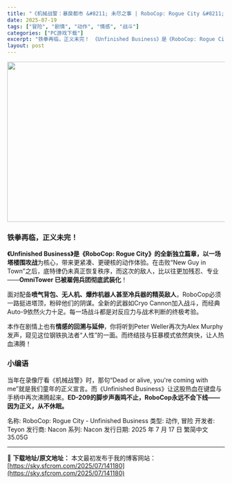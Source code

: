 ```yaml
---
title: "《机械战警：暴戾都市 &#8211; 未尽之事 | RoboCop: Rogue City &#8211; Unfinished Business | 中文》塔楼死斗！执法者归来！"
date: 2025-07-19
tags: ["冒险", "剧情", "动作", "情感", "战斗"]
categories: ["PC游戏下载"]
excerpt: "铁拳再临，正义未完！ 《Unfinished Business》是《RoboCop: Rogue City》的全新独立篇章，以一场塔楼围攻战为核心，带来更紧凑、更硬核的动作体验。在击败“New Guy in Town”之后，底特律仍未真正恢复秩序，而这次的敌人，比以往更加残忍、专业——OmniTow&hellip;"
layout: post
---
```


<img class="aligncenter size-full wp-image-141181" src="https://sky.sfcrom.com/wp-content/uploads/2025/07/2025071903462565.webp" alt="" width="660" height="370" />
<h3 data-start="0" data-end="65">铁拳再临，正义未完！</h3>
<p data-start="67" data-end="235"><strong data-start="67" data-end="134">《Unfinished Business》是《RoboCop: Rogue City》的全新独立篇章，以一场塔楼围攻战</strong>为核心，带来更紧凑、更硬核的动作体验。在击败“New Guy in Town”之后，底特律仍未真正恢复秩序，而这次的敌人，比以往更加残忍、专业——<strong data-start="207" data-end="232">OmniTower 已被雇佣兵团彻底武装化</strong>！</p>
<p data-start="237" data-end="356">面对配备<strong data-start="241" data-end="269">喷气背包、无人机、爆炸机器人甚至冷兵器的精英敌人</strong>，RoboCop必须一路挺进塔顶，粉碎他们的阴谋。全新的武器如Cryo Cannon加入战斗，而经典Auto-9依然火力十足。每一场战斗都是对反应力与战术判断的终极考验。</p>
<p data-start="358" data-end="452">本作在剧情上也有<strong data-start="366" data-end="378">情感的回溯与延伸</strong>，你将听到Peter Weller再次为Alex Murphy发声，窥见这位钢铁执法者“人性”的一面。而终结技与狂暴模式依然爽快，让人热血沸腾！</p>

<h3 data-start="454" data-end="463">小编语</h3>
<p data-start="464" data-end="616">当年在录像厅看《机械战警》时，那句“Dead or alive, you're coming with me”就是我们童年的正义宣言。而《Unfinished Business》让这股热血在键盘与手柄中再次沸腾起来。<strong data-start="572" data-end="616">ED-209的脚步声轰鸣不止，RoboCop永远不会下线——因为正义，从不休眠。</strong></p>
名称: RoboCop: Rogue City - Unfinished Business
类型: 动作, 冒险
开发者: Teyon
发行商: Nacon
系列: Nacon
发行日期: 2025 年 7 月 17 日
繁简中文
35.05G

---
📖 **下载地址/原文地址：** 本文最初发布于我的博客网站：[https://sky.sfcrom.com/2025/07/141180](https://sky.sfcrom.com/2025/07/141180)
